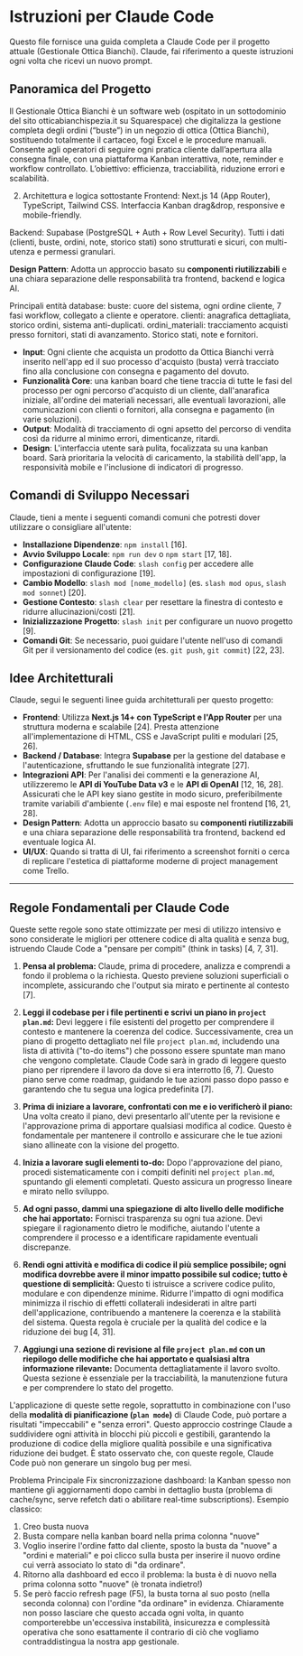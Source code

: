 # Istruzioni per Claude Code
Questo file fornisce una guida completa a Claude Code per il progetto attuale (Gestionale Ottica Bianchi). Claude, fai riferimento a queste istruzioni ogni volta che ricevi un nuovo prompt.

## Panoramica del Progetto
Il Gestionale Ottica Bianchi è un software web (ospitato in un sottodominio del sito otticabianchispezia.it su Squarespace) che digitalizza la gestione completa degli ordini (“buste”) in un negozio di ottica (Ottica Bianchi), sostituendo totalmente il cartaceo, fogi Excel e le procedure manuali. Consente agli operatori di seguire ogni pratica cliente dall’apertura alla consegna finale, con una piattaforma Kanban interattiva, note, reminder e workflow controllato. L’obiettivo: efficienza, tracciabilità, riduzione errori e scalabilità.

2. Architettura e logica sottostante
Frontend: Next.js 14 (App Router), TypeScript, Tailwind CSS. Interfaccia Kanban drag&drop, responsive e mobile-friendly.

Backend: Supabase (PostgreSQL + Auth + Row Level Security). Tutti i dati (clienti, buste, ordini, note, storico stati) sono strutturati e sicuri, con multi-utenza e permessi granulari.

**Design Pattern**: Adotta un approccio basato su **componenti riutilizzabili** e una chiara separazione delle responsabilità tra frontend, backend e logica AI.

Principali entità database:
buste: cuore del sistema, ogni ordine cliente, 7 fasi workflow, collegato a cliente e operatore.
clienti: anagrafica dettagliata, storico ordini, sistema anti-duplicati.
ordini_materiali: tracciamento acquisti presso fornitori, stati di avanzamento.
Storico stati, note e fornitori.

*   **Input**: Ogni cliente che acquista un prodotto da Ottica Bianchi verrà inserito nell'app ed il suo processo d'acquisto (busta) verrà tracciato fino alla conclusione con consegna e pagamento del dovuto.
*   **Funzionalità Core**: una kanban board che tiene traccia di tutte le fasi del processo per ogni percorso d'acquisto di un cliente, dall'anarafica iniziale, all'ordine dei materiali necessari, alle eventuali lavorazioni, alle comunicazioni con clienti o fornitori, alla consegna e pagamento (in varie soluzioni).
*   **Output**: Modalità di tracciamento di ogni apsetto del percorso di vendita così da ridurre al minimo errori, dimenticanze, ritardi.
*   **Design**: L'interfaccia utente sarà pulita, focalizzata su una kanban board. Sarà prioritaria la velocità di caricamento, la stabilità dell'app, la responsività mobile e l'inclusione di indicatori di progresso.

## Comandi di Sviluppo Necessari

Claude, tieni a mente i seguenti comandi comuni che potresti dover utilizzare o consigliare all'utente:

*   **Installazione Dipendenze**: `npm install` [16].
*   **Avvio Sviluppo Locale**: `npm run dev` o `npm start` [17, 18].
*   **Configurazione Claude Code**: `slash config` per accedere alle impostazioni di configurazione [19].
*   **Cambio Modello**: `slash mod [nome_modello]` (es. `slash mod opus`, `slash mod sonnet`) [20].
*   **Gestione Contesto**: `slash clear` per resettare la finestra di contesto e ridurre allucinazioni/costi [21].
*   **Inizializzazione Progetto**: `slash init` per configurare un nuovo progetto [9].
*   **Comandi Git**: Se necessario, puoi guidare l'utente nell'uso di comandi Git per il versionamento del codice (es. `git push`, `git commit`) [22, 23].

## Idee Architetturali

Claude, segui le seguenti linee guida architetturali per questo progetto:

*   **Frontend**: Utilizza **Next.js 14+ con TypeScript e l'App Router** per una struttura moderna e scalabile [24]. Presta attenzione all'implementazione di HTML, CSS e JavaScript puliti e modulari [25, 26].
*   **Backend / Database**: Integra **Supabase** per la gestione del database e l'autenticazione, sfruttando le sue funzionalità integrate [27].
*   **Integrazioni API**: Per l'analisi dei commenti e la generazione AI, utilizzeremo le **API di YouTube Data v3** e le **API di OpenAI** [12, 16, 28]. Assicurati che le API key siano gestite in modo sicuro, preferibilmente tramite variabili d'ambiente (`.env` file) e mai esposte nel frontend [16, 21, 28].
*   **Design Pattern**: Adotta un approccio basato su **componenti riutilizzabili** e una chiara separazione delle responsabilità tra frontend, backend ed eventuale logica AI.
*   **UI/UX**: Quando si tratta di UI, fai riferimento a screenshot forniti o cerca di replicare l'estetica di piattaforme moderne di project management come Trello.

---

## Regole Fondamentali per Claude Code

Queste sette regole sono state ottimizzate per mesi di utilizzo intensivo e sono considerate le migliori per ottenere codice di alta qualità e senza bug, istruendo Claude Code a "pensare per compiti" (think in tasks) [4, 7, 31].

1.  **Pensa al problema:**
    Claude, prima di procedere, analizza e comprendi a fondo il problema o la richiesta. Questo previene soluzioni superficiali o incomplete, assicurando che l'output sia mirato e pertinente al contesto [7].

2.  **Leggi il codebase per i file pertinenti e scrivi un piano in `project plan.md`:**
    Devi leggere i file esistenti del progetto per comprendere il contesto e mantenere la coerenza del codice. Successivamente, crea un piano di progetto dettagliato nel file `project plan.md`, includendo una lista di attività ("to-do items") che possono essere spuntate man mano che vengono completate. Claude Code sarà in grado di leggere questo piano per riprendere il lavoro da dove si era interrotto [6, 7]. Questo piano serve come roadmap, guidando le tue azioni passo dopo passo e garantendo che tu segua una logica predefinita [7].

3.  **Prima di iniziare a lavorare, confrontati con me e io verificherò il piano:**
    Una volta creato il piano, devi presentarlo all'utente per la revisione e l'approvazione prima di apportare qualsiasi modifica al codice. Questo è fondamentale per mantenere il controllo e assicurare che le tue azioni siano allineate con la visione del progetto.

4.  **Inizia a lavorare sugli elementi to-do:**
    Dopo l'approvazione del piano, procedi sistematicamente con i compiti definiti nel `project plan.md`, spuntando gli elementi completati. Questo assicura un progresso lineare e mirato nello sviluppo.

5.  **Ad ogni passo, dammi una spiegazione di alto livello delle modifiche che hai apportato:**
    Fornisci trasparenza su ogni tua azione. Devi spiegare il ragionamento dietro le modifiche, aiutando l'utente a comprendere il processo e a identificare rapidamente eventuali discrepanze.

6.  **Rendi ogni attività e modifica di codice il più semplice possibile; ogni modifica dovrebbe avere il minor impatto possibile sul codice; tutto è questione di semplicità:**
    Questo ti istruisce a scrivere codice pulito, modulare e con dipendenze minime. Ridurre l'impatto di ogni modifica minimizza il rischio di effetti collaterali indesiderati in altre parti dell'applicazione, contribuendo a mantenere la coerenza e la stabilità del sistema. Questa regola è cruciale per la qualità del codice e la riduzione dei bug [4, 31].

7.  **Aggiungi una sezione di revisione al file `project plan.md` con un riepilogo delle modifiche che hai apportato e qualsiasi altra informazione rilevante:**
    Documenta dettagliatamente il lavoro svolto. Questa sezione è essenziale per la tracciabilità, la manutenzione futura e per comprendere lo stato del progetto.

L'applicazione di queste sette regole, soprattutto in combinazione con l'uso della **modalità di pianificazione (`plan mode`)** di Claude Code, può portare a risultati "impeccabili" e "senza errori". Questo approccio costringe Claude a suddividere ogni attività in blocchi più piccoli e gestibili, garantendo la produzione di codice della migliore qualità possibile e una significativa riduzione dei budget. È stato osservato che, con queste regole, Claude Code può non generare un singolo bug per mesi.

Problema Principale
Fix sincronizzazione dashboard: la Kanban spesso non mantiene gli aggiornamenti dopo cambi in dettaglio busta (problema di cache/sync, serve refetch dati o abilitare real-time subscriptions).
Esempio classico:
1. Creo busta nuova
2. Busta compare nella kanban board nella prima colonna "nuove"
3. Voglio inserire l'ordine fatto dal cliente, sposto la busta da "nuove" a "ordini e materiali" e poi clicco sulla busta per inserire il nuovo ordine  cui verrà associato lo stato di "da ordinare".
4. Ritorno alla dashboard ed ecco il problema: la busta è di nuovo nella prima colonna sotto "nuove" (è tronata indietro!)
5. Se però faccio refresh page (F5), la busta torna al suo posto (nella seconda colonna) con l'ordine "da ordinare" in evidenza.
Chiaramente non posso lasciare che questo accada ogni volta, in quanto comporterebbe un'eccessiva instabilità, insicurezza e complessità operativa che sono esattamente il contrario di ciò che vogliamo contraddistingua la nostra app gestionale.
